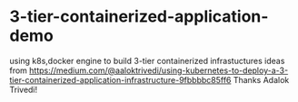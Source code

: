 # 3-tier-containerized-application-demo
using k8s,docker engine to build 3-tier containerized infrastuctures
ideas from https://medium.com/@aaloktrivedi/using-kubernetes-to-deploy-a-3-tier-containerized-application-infrastructure-9fbbbbc85ff6
Thanks Adalok Trivedi!
